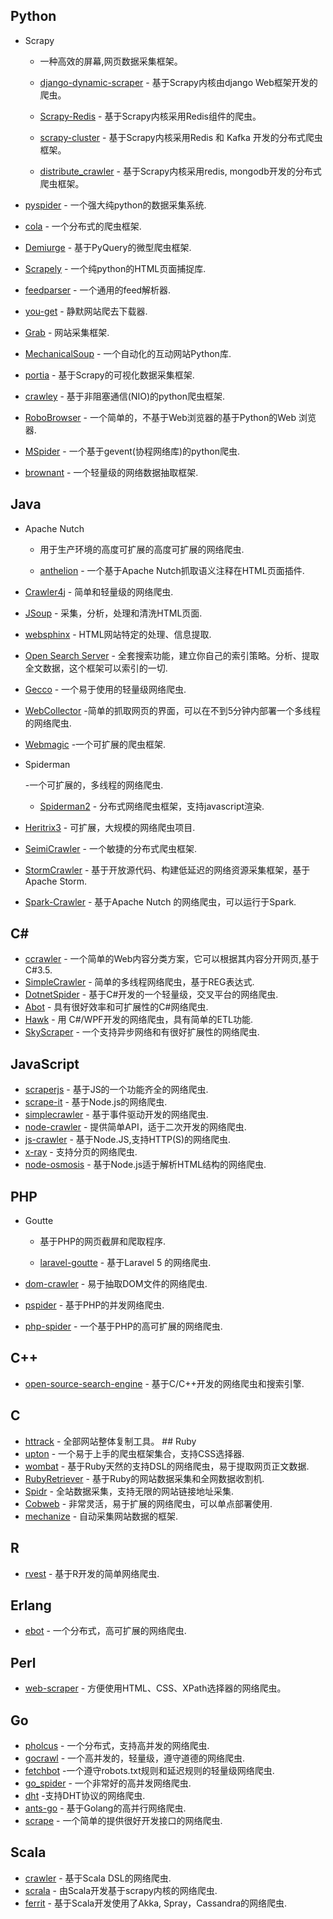 ## Python

- Scrapy

   - 一种高效的屏幕,网页数据采集框架。

  - [django-dynamic-scraper](https://github.com/holgerd77/django-dynamic-scraper) - 基于Scrapy内核由django Web框架开发的爬虫。
  - [Scrapy-Redis](https://github.com/rolando/scrapy-redis) - 基于Scrapy内核采用Redis组件的爬虫。
  - [scrapy-cluster](https://github.com/istresearch/scrapy-cluster) - 基于Scrapy内核采用Redis 和 Kafka 开发的分布式爬虫框架。
  - [distribute_crawler](https://github.com/gnemoug/distribute_crawler) - 基于Scrapy内核采用redis, mongodb开发的分布式爬虫框架。

- [pyspider](https://github.com/binux/pyspider) - 一个强大纯python的数据采集系统.

- [cola](https://github.com/chineking/cola) - 一个分布式的爬虫框架.

- [Demiurge](https://github.com/matiasb/demiurge) - 基于PyQuery的微型爬虫框架.

- [Scrapely](https://github.com/scrapy/scrapely) - 一个纯python的HTML页面捕捉库.

- [feedparser](http://pythonhosted.org/feedparser/) - 一个通用的feed解析器.

- [you-get](https://github.com/soimort/you-get) - 静默网站爬去下载器.

- [Grab](http://grablib.org/) - 网站采集框架.

- [MechanicalSoup](https://github.com/hickford/MechanicalSoup) - 一个自动化的互动网站Python库.

- [portia](https://github.com/scrapinghub/portia) - 基于Scrapy的可视化数据采集框架.

- [crawley](https://github.com/jmg/crawley) - 基于非阻塞通信(NIO)的python爬虫框架.

- [RoboBrowser](https://github.com/jmcarp/robobrowser) - 一个简单的，不基于Web浏览器的基于Python的Web 浏览器.

- [MSpider](https://github.com/manning23/MSpider) - 一个基于gevent(协程网络库)的python爬虫.

- [brownant](https://github.com/douban/brownant) - 一个轻量级的网络数据抽取框架.

## Java

- Apache Nutch

   - 用于生产环境的高度可扩展的高度可扩展的网络爬虫.

  - [anthelion](https://github.com/yahoo/anthelion) - 一个基于Apache Nutch抓取语义注释在HTML页面插件.

- [Crawler4j](https://github.com/yasserg/crawler4j) - 简单和轻量级的网络爬虫.

- [JSoup](http://jsoup.org/) - 采集，分析，处理和清洗HTML页面.

- [websphinx](http://www.cs.cmu.edu/~rcm/websphinx/) - HTML网站特定的处理、信息提取.

- [Open Search Server](http://www.opensearchserver.com/) - 全套搜索功能，建立你自己的索引策略。分析、提取全文数据，这个框架可以索引的一切.

- [Gecco](https://github.com/xtuhcy/gecco) - 一个易于使用的轻量级网络爬虫.

- [WebCollector](https://github.com/CrawlScript/WebCollector) -简单的抓取网页的界面，可以在不到5分钟内部署一个多线程的网络爬虫.

- [Webmagic](https://github.com/code4craft/webmagic) -一个可扩展的爬虫框架.

- Spiderman

   -一个可扩展的，多线程的网络爬虫.

  - [Spiderman2](http://git.oschina.net/l-weiwei/Spiderman2) - 分布式网络爬虫框架，支持javascript渲染.

- [Heritrix3](https://github.com/internetarchive/heritrix3) - 可扩展，大规模的网络爬虫项目.

- [SeimiCrawler](https://github.com/zhegexiaohuozi/SeimiCrawler) - 一个敏捷的分布式爬虫框架.

- [StormCrawler](http://github.com/DigitalPebble/storm-crawler/) - 基于开放源代码、构建低延迟的网络资源采集框架，基于Apache Storm.

- [Spark-Crawler](https://github.com/USCDataScience/sparkler) - 基于Apache Nutch 的网络爬虫，可以运行于Spark.

## C#

- [ccrawler](http://www.findbestopensource.com/product/ccrawler) - 一个简单的Web内容分类方案，它可以根据其内容分开网页,基于C#3.5.
- [SimpleCrawler](https://github.com/lei-zhu/SimpleCrawler) - 简单的多线程网络爬虫，基于REG表达式.
- [DotnetSpider](https://github.com/zlzforever/DotnetSpider) - 基于C#开发的一个轻量级，交叉平台的网络爬虫.
- [Abot](https://github.com/sjdirect/abot) - 具有很好效率和可扩展性的C#网络爬虫.
- [Hawk](https://github.com/ferventdesert/Hawk) -  用 C#/WPF开发的网络爬虫，具有简单的ETL功能.
- [SkyScraper](https://github.com/JonCanning/SkyScraper) - 一个支持异步网络和有很好扩展性的网络爬虫.

## JavaScript

- [scraperjs](https://github.com/ruipgil/scraperjs) - 基于JS的一个功能齐全的网络爬虫.
- [scrape-it](https://github.com/IonicaBizau/scrape-it) - 基于Node.js的网络爬虫.
- [simplecrawler](https://github.com/cgiffard/node-simplecrawler) - 基于事件驱动开发的网络爬虫.
- [node-crawler](https://github.com/bda-research/node-crawler) - 提供简单API，适于二次开发的网络爬虫.
- [js-crawler](https://github.com/antivanov/js-crawler) - 基于Node.JS,支持HTTP(S)的网络爬虫.
- [x-ray](https://github.com/lapwinglabs/x-ray) - 支持分页的网络爬虫.
- [node-osmosis](https://github.com/rchipka/node-osmosis) - 基于Node.js适于解析HTML结构的网络爬虫.

## PHP

- Goutte

   - 基于PHP的网页截屏和爬取程序.

  - [laravel-goutte](https://github.com/dweidner/laravel-goutte) - 基于Laravel 5 的网络爬虫.

- [dom-crawler](https://github.com/symfony/dom-crawler) - 易于抽取DOM文件的网络爬虫.

- [pspider](https://github.com/hightman/pspider) - 基于PHP的并发网络爬虫.

- [php-spider](https://github.com/mvdbos/php-spider) - 一个基于PHP的高可扩展的网络爬虫.

## C++

- [open-source-search-engine](https://github.com/gigablast/open-source-search-engine) - 基于C/C++开发的网络爬虫和搜索引擎.

## C

- [httrack](https://github.com/xroche/httrack) - 全部网站整体复制工具。 ## Ruby
- [upton](https://github.com/propublica/upton) - 一个易于上手的爬虫框架集合，支持CSS选择器.
- [wombat](https://github.com/felipecsl/wombat) - 基于Ruby天然的支持DSL的网络爬虫，易于提取网页正文数据.
- [RubyRetriever](https://github.com/joenorton/rubyretriever) - 基于Ruby的网站数据采集和全网数据收割机.
- [Spidr](https://github.com/postmodern/spidr) - 全站数据采集，支持无限的网站链接地址采集.
- [Cobweb](https://github.com/stewartmckee/cobweb) - 非常灵活，易于扩展的网络爬虫，可以单点部署使用.
- [mechanize](https://github.com/sparklemotion/mechanize) - 自动采集网站数据的框架.

## R

- [rvest](https://github.com/hadley/rvest) - 基于R开发的简单网络爬虫.

## Erlang

- [ebot](https://github.com/matteoredaelli/ebot) - 一个分布式，高可扩展的网络爬虫.

## Perl

- [web-scraper](https://github.com/miyagawa/web-scraper) - 方便使用HTML、CSS、XPath选择器的网络爬虫。

## Go

- [pholcus](https://github.com/henrylee2cn/pholcus) - 一个分布式，支持高并发的网络爬虫.
- [gocrawl](https://github.com/PuerkitoBio/gocrawl) - 一个高并发的，轻量级，遵守道德的网络爬虫.
- [fetchbot](https://github.com/PuerkitoBio/fetchbot) -一个遵守robots.txt规则和延迟规则的轻量级网络爬虫.
- [go_spider](https://github.com/hu17889/go_spider) - 一个非常好的高并发网络爬虫.
- [dht](https://github.com/shiyanhui/dht) -支持DHT协议的网络爬虫.
- [ants-go](https://github.com/wcong/ants-go) - 基于Golang的高并行网络爬虫.
- [scrape](https://github.com/yhat/scrape) - 一个简单的提供很好开发接口的网络爬虫.

## Scala

- [crawler](https://github.com/bplawler/crawler) - 基于Scala DSL的网络爬虫.
- [scrala](https://github.com/gaocegege/scrala) - 由Scala开发基于scrapy内核的网络爬虫.
- [ferrit](https://github.com/reggoodwin/ferrit) - 基于Scala开发使用了Akka, Spray，Cassandra的网络爬虫.